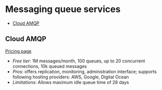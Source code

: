 # Messaging queue services

<!-- TOC depthFrom:2 -->

- [Cloud AMQP](#cloud-amqp)

<!-- /TOC -->

## Cloud AMQP

[Pricing page](https://www.cloudamqp.com/plans.html)

* *Free tier*: 1M messages/month, 100 queues, up to 20 concurrent connections, 10k queued messages
* *Pros*: offers replication, monitoring, administration interface; supports following hosting providers: AWS, Google, Digital Ocean
* *Limitations*: Allows maximum idle queue time of 28 days
